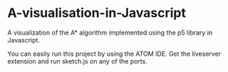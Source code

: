 # A-visualisation-in-Javascript
A visualization of the A* algorithm implemented using the p5 library in Javascript. 

You can easily run this project by using the ATOM IDE. Get the liveserver extension and run sketch.js on any of the ports. 
